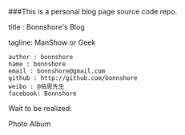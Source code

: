 ###This is a personal blog page source code repo.

title : Bonnshore's Blog

tagline: ManShow or Geek

    author : bonnshore
    name : bonnshore
    email : bonnshore@gmail.com
    github : http://github.com/bonnshore
    weibo : @伯恩先生
    facebook: Bonnshore

Wait to be realized:

Photo Album
